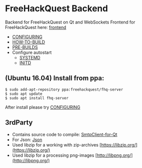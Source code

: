 # FreeHackQuest Backend

Backend for FreeHackQuest on Qt and WebSockets
Frontend for FreeHackQuest here: [frontend](https://github.com/freehackquest/frontend)

* [CONFIGURING](install/CONFIGURING.md)
* [HOW-TO-BUILD](install/HOW-TO-BUILD.md)
* [PRE-BUILDS](install/PRE-BUILDS.md)
* Configure autostart
	* [SYSTEMD](install/SYSTEMD.md)
	* [INITD](install/INITD.md)


## (Ubuntu 16.04) Install from ppa:

```
$ sudo add-apt-repository ppa:freehackquest/fhq-server
$ sudo apt update
$ sudo apt install fhq-server
```

After install please try [CONFIGURING](install/CONFIGURING.md)

## 3rdParty

* Contains source code to compile: [SmtpClient-for-Qt](https://github.com/bluetiger9/SmtpClient-for-Qt)
* For Json: [Json](https://github.com/nlohmann/json)
* Used libzip for a working with zip-archives [https://libzip.org/](https://libzip.org/)
* Used libzip for a processing png-images [http://libpng.org/](http://libpng.org/)

